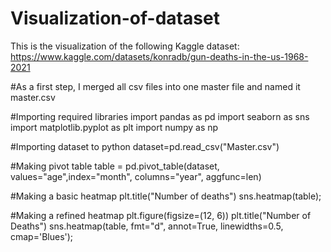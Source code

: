 # Visualization-of-dataset
This is the visualization of the following Kaggle dataset: https://www.kaggle.com/datasets/konradb/gun-deaths-in-the-us-1968-2021

#As a first step, I merged all csv files into one master file and named it master.csv

#Importing required libraries
import pandas as pd
import seaborn as sns
import matplotlib.pyplot as plt
import numpy as np

#Importing dataset to python
dataset=pd.read_csv("Master.csv")

#Making pivot table
table = pd.pivot_table(dataset, values="age",index="month", columns="year", aggfunc=len)

#Making a basic heatmap
plt.title("Number of deaths")
sns.heatmap(table);


#Making a refined heatmap
plt.figure(figsize=(12, 6))
plt.title("Number of Deaths")
sns.heatmap(table, fmt="d", annot=True, linewidths=0.5, cmap='Blues');
